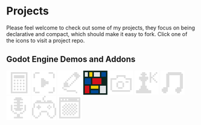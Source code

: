 # Projects
Please feel welcome to check out some of my projects, they focus on being declarative and compact, which should make it easy to fork. Click one of the icons to visit a project repo.
## Godot Engine Demos and Addons
[![gui calculator](https://raw.githubusercontent.com/boukew99/gui_calculator/main/addons/calculator/icon.png)](https://github.com/boukew99/gui_calculator)
[![scratch animator](https://raw.githubusercontent.com/boukew99/scratch_animater/main/animator/scratch_animator.png)](https://github.com/boukew99/scratch_animater)
[![scratch canvas](https://raw.githubusercontent.com/boukew99/scratch_canvas/main/canvas/scratch_canvas.png)](https://github.com/boukew99/scratch_canvas)
[![mondriaan maker](https://raw.githubusercontent.com/boukew99/mondriaan_maker/main/mondriaan/mondriaan-maker.png)](https://github.com/boukew99/mondriaan_maker)
[![screen capturerer](https://raw.githubusercontent.com/boukew99/screen_capture/main/addons/screen_capture/screen_capture.png)](https://github.com/boukew99/screen_capture)
[![text chess](https://raw.githubusercontent.com/boukew99/text_chess/main/icon.png)](https://github.com/boukew99/text_chess)
[![audio station](https://raw.githubusercontent.com/boukew99/audio_station/main/addons/audio_station/audio_station-4x.png)](https://github.com/boukew99/audio_station)
[![mic recorder](https://raw.githubusercontent.com/boukew99/mic_recorder/main/addons/mic_recorder/mic_recorder.png)](https://github.com/boukew99/mic_recorder)
[![joypad lab](https://raw.githubusercontent.com/boukew99/joypad_lab/main/icon.png)](https://github.com/boukew99/joypad_lab)
[![shader window](https://raw.githubusercontent.com/boukew99/shader_window/main/addons/shader_window/shader_window.png)](https://github.com/boukew99/shader_window)
